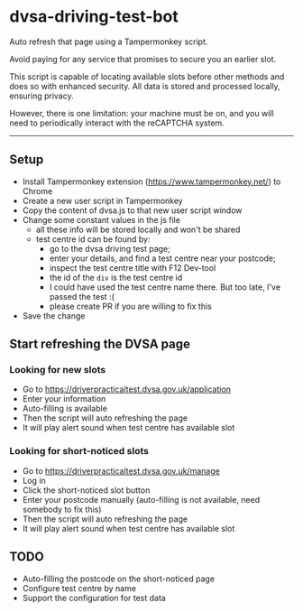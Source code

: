 # dvsa-driving-test-bot

Auto refresh that page using a Tampermonkey script.

Avoid paying for any service that promises to secure you an earlier slot.

This script is capable of locating available slots before other methods and does so with enhanced security. All data is stored and processed locally, ensuring privacy.

However, there is one limitation: your machine must be on, and you will need to periodically interact with the reCAPTCHA system.

---

## Setup

- Install Tampermonkey extension (https://www.tampermonkey.net/) to Chrome
- Create a new user script in Tampermonkey
- Copy the content of dvsa.js to that new user script window
- Change some constant values in the js file
  - all these info will be stored locally and won't be shared
  - test centre id can be found by:
    - go to the dvsa driving test page;
    - enter your details, and find a test centre near your postcode;
    - inspect the test centre title with F12 Dev-tool
    - the id of the `div` is the test centre id
    - I could have used the test centre name there. But too late, I've passed the test :(
    - please create PR if you are willing to fix this
- Save the change

## Start refreshing the DVSA page

### Looking for new slots

- Go to https://driverpracticaltest.dvsa.gov.uk/application
- Enter your information
- Auto-filling is available
- Then the script will auto refreshing the page
- It will play alert sound when test centre has available slot

### Looking for short-noticed slots

- Go to https://driverpracticaltest.dvsa.gov.uk/manage
- Log in
- Click the short-noticed slot button
- Enter your postcode manually (auto-filling is not available, need somebody to fix this)
- Then the script will auto refreshing the page
- It will play alert sound when test centre has available slot

## TODO

- Auto-filling the postcode on the short-noticed page
- Configure test centre by name
- Support the configuration for test data
